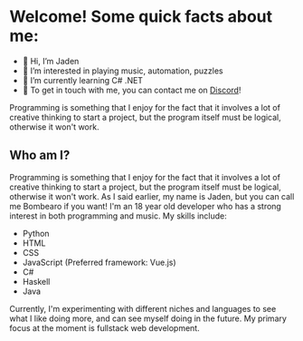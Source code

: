 # Welcome! Some quick facts about me:
- 👋 Hi, I’m Jaden
- 👀 I’m interested in playing music, automation, puzzles
- 🌱 I’m currently learning C# .NET
- 📩 To get in touch with me, you can contact me on [Discord](https://discordapp.com/users/95461045954412544)! 


Programming is something that I enjoy for the fact that it involves a lot of creative thinking to start a project, but the program itself must be logical, otherwise it won't work.
## Who am I?

Programming is something that I enjoy for the fact that it involves a lot of creative thinking to start a project, but the program itself must be logical, otherwise it won't work.
As I said earlier, my name is Jaden, but you can call me Bombearo if you want! I'm an 18 year old developer who has a strong interest in both programming and music. My skills include:
- Python
- HTML
- CSS
- JavaScript (Preferred framework: Vue.js)
- C# 
- Haskell 
- Java

Currently, I'm experimenting with different niches and languages to see what I like doing more, and can see myself doing in the future. My primary focus at the moment is fullstack web development.

<!---
Bombearo/Bombearo is a ✨ special ✨ repository because its `README.md` (this file) appears on your GitHub profile.
You can click the Preview link to take a look at your changes.
--->
